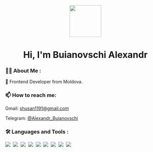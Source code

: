 <div id="header" align="center">
  <img src="https://media.giphy.com/media/M9gbBd9nbDrOTu1Mqx/giphy.gif" width="100"/>
</div>

<div >
  <h1 align="center">Hi, I'm Buianovschi Alexandr </h1>
</div>

### :man_technologist: About Me :
🌱 Frontend Developer from Moldova.
<div>
  <h3>📫 How to reach me:</h3>
  <p>Gmail: <a href="mailto:shusan1191@gmail.com">shusan1191@gmail.com</a></p>
  <p>Telegram: <a href="https://t.me/Alexandr_Buianovschi">@Alexandr_Buianovschi</a></p>
</div>

### :hammer_and_wrench: Languages and Tools :

<div>
 <img src="https://camo.githubusercontent.com/e05eaf8bb60da08c9b55036474c4e1f86a4c9ce6e3360d43cc97335309dba6b0/68747470733a2f2f696d672e736869656c64732e696f2f62616467652f2d4a6176615363726970742d3030303f266c6f676f3d4a617661536372697074"/>&nbsp;
 <img src="https://camo.githubusercontent.com/6424c761a99e4d5a5dba0f726fd292a299dc8e695868dce735863ddd6ec753f3/68747470733a2f2f696d672e736869656c64732e696f2f62616467652f2d52656163742d3030303f266c6f676f3d5265616374"/>&nbsp;
 <img src="https://camo.githubusercontent.com/d36224ed8f4f70ad40fa095b43b2eecd985829323fe96b8e636c4a1a578a3f33/68747470733a2f2f696d672e736869656c64732e696f2f62616467652f48544d4c2d696e666f726d6174696f6e616c3f7374796c653d666c6174266c6f676f3d68746d6c3526636f6c6f723d303030"/>&nbsp;
 <img src="https://camo.githubusercontent.com/3fc9d08092b63eec1d162a23ed00efaece7b45f0cbee6dfb22f7fc7c5b1b1742/68747470733a2f2f696d672e736869656c64732e696f2f62616467652f4353532d696e666f726d6174696f6e616c3f7374796c653d666c6174266c6f676f3d6373733326636f6c6f723d303030"/>&nbsp;
 <img src="https://camo.githubusercontent.com/d6d95a97c7a12b221ec18ec01d19b9ee92a42420784a0fb8144011c5a72794b4/68747470733a2f2f696d672e736869656c64732e696f2f62616467652f2d4e6f64652e6a732d3030303f266c6f676f3d6e6f64652e6a73"/>&nbsp;
 <img src="https://camo.githubusercontent.com/ba7a2a33212941d5890200bfd8f418e26561a2b7d71383e6261829bc5cdfe260/68747470733a2f2f696d672e736869656c64732e696f2f62616467652f2d4769742d3030303f266c6f676f3d476974"/>&nbsp;
 <img src="https://camo.githubusercontent.com/8d54368e90c38948f928f835a0984a7eaaac2788a34446560d21ebf449ec4724/68747470733a2f2f696d672e736869656c64732e696f2f62616467652f2d4c696e75782d3030303f266c6f676f3d4c696e7578"/>&nbsp;
 <img src="https://camo.githubusercontent.com/0e2611d64293f3676d77ce51169403831b38612be97ade095abebd1350c1b12a/68747470733a2f2f696d672e736869656c64732e696f2f62616467652f2d547970655363726970742d3030303f266c6f676f3d54797065536372697074"/>&nbsp;
 <img src="https://camo.githubusercontent.com/f8c327f072df8c1be9a1b142e3cb834ef73050aa3468f494756fc42a61cc546a/68747470733a2f2f696d672e736869656c64732e696f2f62616467652f2d4a6573742d3030303f266c6f676f3d4a657374"/>&nbsp;
</div>
